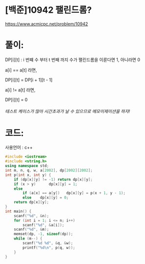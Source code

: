 # [백준]10942 팰린드롬?

https://www.acmicpc.net/problem/10942

# 풀이:

DP\[i][t] : i 번쨰 수 부터 t 번째 까지 수가 팰린드롬을 이룬다면 1, 아니라면 0

a[i] == a[t] 라면,

DP\[i][t] = DP\[i + 1][t - 1] 

a[i] != a[t] 라면,

DP\[i][t] = 0



###### 테스트 케이스가 많아 시간초과가 날 수 있으므로 메모이제이션을 하자!



# **코드:**

사용언어 : c++
```c++
#include <iostream>
#include <string.h>
using namespace std;
int m, n, q, w, a[2002], dp[2002][2002];
int p(int x, int y) {
	if (dp[x][y] != -1) return dp[x][y];
	if (x > y)		dp[x][y] = 1;
	else
		if (a[x] == a[y])	dp[x][y] = p(x + 1, y - 1);
		else	dp[x][y] = 0;
	return dp[x][y];
}
int main() {
	scanf("%d", &n);
	for (int i = 1; i <= n; i++)
		scanf("%d", &a[i]);
	scanf("%d", &m);
	memset(dp, -1, sizeof(dp));
    while (m--) {
		scanf("%d %d", &q, &w);
		printf("%d\n", p(q, w));
	}
}
```

